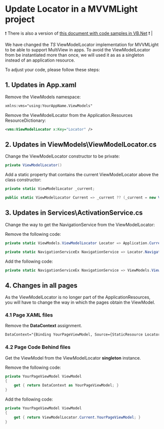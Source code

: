 # Update Locator in a MVVMLight project

:heavy_exclamation_mark: There is also a version of [this document with code samples in VB.Net](./updatemvvmlightlocator-vb.md) :heavy_exclamation_mark: |

We have changed the *TS* ViewModelLocator implementation for MVVMLight to be able to support MultiView in apps. To avoid the ViewModelLocator from be instantiated more than once, we will used it as as a singleton instead of an application resource.

To adjust your code, please follow these steps:

## 1. Updates in **App.xaml**

Remove the ViewModels namespace:

```xml
xmlns:vms="using:YourAppName.ViewModels"
```

Remove the ViewModelLocator from the Application.Resources ResourceDictionary:

```xml
<vms:ViewModelLocator x:Key="Locator" />
```

## 2. Updates in **ViewModels\ViewModelLocator.cs**

Change the ViewModelLocator constructor to be private:

```csharp
private ViewModelLocator()
```

Add a static property that contains the current ViewModelLocator above the class constructor:

```csharp
private static ViewModelLocator _current;

public static ViewModelLocator Current => _current ?? (_current = new ViewModelLocator());
```

## 3. Updates in **Services\ActivationService.cs**

Change the way to get the NavigationService from the ViewModelLocator:

Remove the following code:
```csharp
private static ViewModels.ViewModelLocator Locator => Application.Current.Resources["Locator"] as ViewModels.ViewModelLocator;

private static NavigationServiceEx NavigationService => Locator.NavigationService;
```

Add the following code:
```csharp
private static NavigationServiceEx NavigationService => ViewModels.ViewModelLocator.Current.NavigationService;
```

## 4. Changes in all pages
As the ViewModelLocator is no longer part of the ApplicationResources, you will have to change the way in which the pages obtain the ViewModel.

### 4.1 Page XAML files

Remove the **DataContext** assignment.

```xml
DataContext="{Binding YourPageViewModel, Source={StaticResource Locator}}"
```

### 4.2 Page Code Behind files

Get the ViewModel from the ViewModelLocator **singleton** instance.

Remove the following code:
```csharp
private YourPageViewModel ViewModel
{
    get { return DataContext as YourPageViewModel; }
}
```

Add the following code:
```csharp
private YourPageViewModel ViewModel
{
    get { return ViewModelLocator.Current.YourPageViewModel; }
}
```
